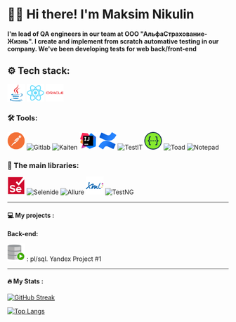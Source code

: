 # :man_technologist: Hi there! I'm Maksim Nikulin
**I'm lead of QA engineers in our team at ООО "АльфаСтрахование-Жизнь". I create and implement from scratch automative testing in our company. We've been developing tests for web back/front-end**

## :gear: Tech stack:
<div>
  <img src="https://github.com/devicons/devicon/blob/master/icons/java/java-original.svg" title="Java" alt="Java" width="40" height="40"/>
  <img src="https://github.com/devicons/devicon/blob/master/icons/react/react-original.svg" title="React" alt="React" width="40" height="40"/>
  <img src="https://github.com/devicons/devicon/blob/master/icons/oracle/oracle-original.svg" title="Oracle" alt="Oracle" width="40" height="40"/>
</div>

### :hammer_and_wrench: Tools:
<div>
  <img src="https://github.com/devicons/devicon/blob/master/icons/postman/postman-original.svg" title="Postman" alt="Postman" width="40" height="40"/>
  <img src="https://images.ctfassets.net/xz1dnu24egyd/3FbNmZRES38q2Sk2EcoT7a/a290dc207a67cf779fc7c2456b177e9f/press-kit-icon.svg" title="Gitlab" alt="Gitlab" width="40" height="40"/>
  <img src="https://kaiten.ru/assets/img/logo.svg" title="Kaiten" alt="Kaiten" width="40" height="40"/>
  <img src="https://github.com/devicons/devicon/blob/master/icons/intellij/intellij-original.svg" title="IDEA" alt="IDEA" width="40" height="40"/>
  <img src="https://github.com/devicons/devicon/blob/master/icons/confluence/confluence-original.svg" title="Confluence" alt="Confluence" width="40" height="40"/>
  <img src="https://docs.testit.software/images/testit_logo_icon_blue.png" title="TestIT" alt="TestIT" width="40" height="40"/>
  <img src="https://github.com/devicons/devicon/blob/master/icons/swagger/swagger-original.svg" title="Swagger" alt="Swagger" width="40" height="40"/>
  <img src="https://upload.wikimedia.org/wikipedia/commons/thumb/e/ed/Toad-Original_RGB.png/120px-Toad-Original_RGB.png" title="Toad" alt="Toad" width="40" height="40"/>
  <img src="https://notepad-plus-plus.org/images/logo.svg" title="Notepad" alt="Notepad" width="40" height="40"/>
</div>

### :file_folder: The main libraries:
<div>
  <img src="https://github.com/devicons/devicon/blob/master/icons/selenium/selenium-original.svg" title="Selenium" alt="Selenium" width="40" height="40"/>
  <img src="https://sdcast.ksdaemon.ru/wp-content/uploads/2017/03/selenide-logo-big.png" title="Selenide" alt="Selenide" width="40" height="40"/>
  <img src="https://github.com/allure-framework/allure2/blob/main/.idea/icon.png" title="Allure" alt="Allure" width="40" height="40"/>
  <img src="https://github.com/devicons/devicon/blob/master/icons/xml/xml-original.svg" title="XML" alt="XML" width="40" height="40"/>
  <img src="https://downloads.marketplace.jetbrains.com/files/21606/505779/icon/pluginIcon.svg" title="TestNG" alt="TestNG" width="40" height="40"/>
</div>

---

#### :computer: My projects :

****Back-end:****

<img src="https://github.com/devicons/devicon/blob/master/icons/sqldeveloper/sqldeveloper-original.svg" title="Sql" alt="Sql" width="40" height="40"/> : pl/sql. Yandex Project #1



---

#### :fire: My Stats :
[![GitHub Streak](http://github-readme-streak-stats.herokuapp.com?user=snowy-sys&theme=iceberg&date_format=M%20j%5B%2C%20Y%5D&mode=weekly)](https://git.io/streak-stats)

[![Top Langs](https://github-readme-stats.vercel.app/api/top-langs/?username=snowy-sys&layout=compact&theme=nord)](https://github.com/anuraghazra/github-readme-stats)



<!--
**Snowy-sys/Snowy-sys** is a ✨ _special_ ✨ repository because its `README.md` (this file) appears on your GitHub profile.

Here are some ideas to get you started:

- 🔭 I’m currently working on ...
- 🌱 I’m currently learning ...
- 👯 I’m looking to collaborate on ...
- 🤔 I’m looking for help with ...
- 💬 Ask me about ...
- 📫 How to reach me: ...
- 😄 Pronouns: ...
- ⚡ Fun fact: ...
-->
